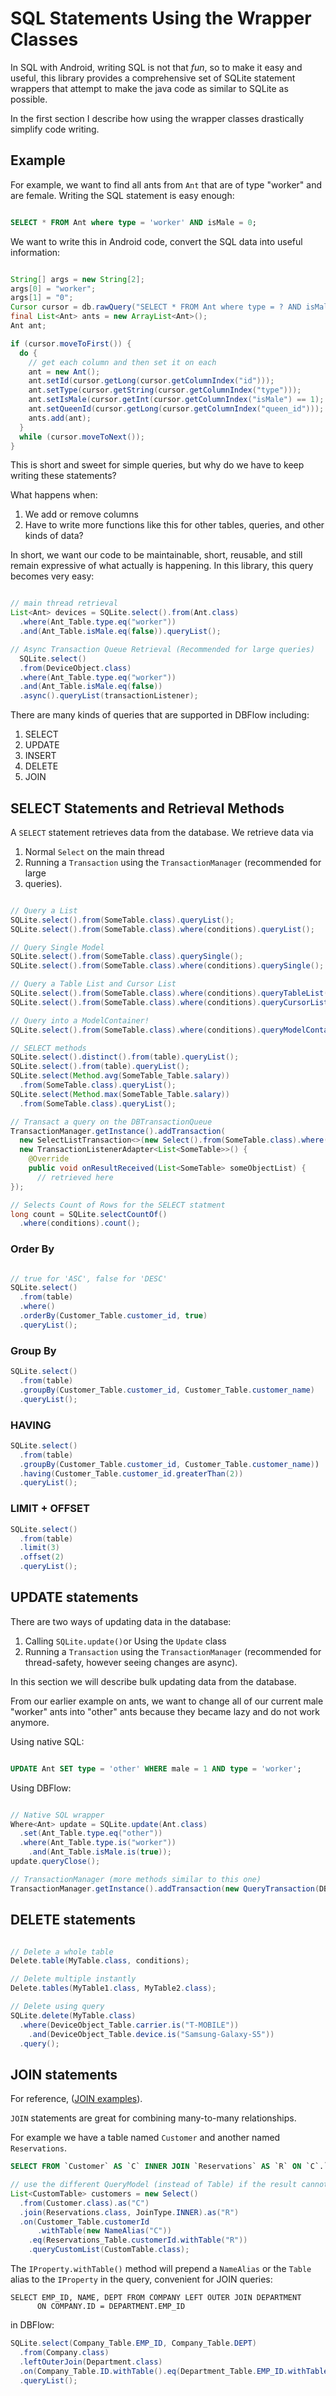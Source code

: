 # SQL Statements Using the Wrapper Classes
In SQL with Android, writing SQL is not that _fun_, so to make it easy and useful,  this library provides a comprehensive set of SQLite statement wrappers that attempt to make the java code as similar to SQLite as possible.

In the first section I describe how using the wrapper classes drastically simplify code writing.

## Example
For example, we want to find all ants from `Ant` that are of type "worker" and are female. Writing the SQL statement is easy enough:

```sql

SELECT * FROM Ant where type = 'worker' AND isMale = 0;
```

We want to write this in Android code, convert the SQL data into useful information:

```java

String[] args = new String[2];
args[0] = "worker";
args[1] = "0";
Cursor cursor = db.rawQuery("SELECT * FROM Ant where type = ? AND isMale = ?", args);
final List<Ant> ants = new ArrayList<Ant>();
Ant ant;

if (cursor.moveToFirst()) {
  do {
    // get each column and then set it on each
    ant = new Ant();
    ant.setId(cursor.getLong(cursor.getColumnIndex("id")));
    ant.setType(cursor.getString(cursor.getColumnIndex("type")));
    ant.setIsMale(cursor.getInt(cursor.getColumnIndex("isMale") == 1);
    ant.setQueenId(cursor.getLong(cursor.getColumnIndex("queen_id")));
    ants.add(ant);
  }
  while (cursor.moveToNext());
}
```

This is short and sweet for simple queries, but why do we have to keep writing these statements?

What happens when:
1. We add or remove columns
2. Have to write more functions like this for other tables, queries, and other kinds of data?

In short, we want our code to be maintainable, short, reusable, and still remain expressive of what actually is happening. In this library, this query becomes very easy:

```java

// main thread retrieval
List<Ant> devices = SQLite.select().from(Ant.class)
  .where(Ant_Table.type.eq("worker"))
  .and(Ant_Table.isMale.eq(false)).queryList();

// Async Transaction Queue Retrieval (Recommended for large queries)
  SQLite.select()
  .from(DeviceObject.class)
  .where(Ant_Table.type.eq("worker"))
  .and(Ant_Table.isMale.eq(false))
  .async().queryList(transactionListener);
```

There are many kinds of queries that are supported in DBFlow including:
1. SELECT
2. UPDATE
3. INSERT
4. DELETE
5. JOIN

## SELECT Statements and Retrieval Methods
A `SELECT` statement retrieves data from the database. We retrieve data via
1. Normal `Select` on the main thread
2. Running a `Transaction` using the `TransactionManager` (recommended for large
3. queries).

```java

// Query a List
SQLite.select().from(SomeTable.class).queryList();
SQLite.select().from(SomeTable.class).where(conditions).queryList();

// Query Single Model
SQLite.select().from(SomeTable.class).querySingle();
SQLite.select().from(SomeTable.class).where(conditions).querySingle();

// Query a Table List and Cursor List
SQLite.select().from(SomeTable.class).where(conditions).queryTableList();
SQLite.select().from(SomeTable.class).where(conditions).queryCursorList();

// Query into a ModelContainer!
SQLite.select().from(SomeTable.class).where(conditions).queryModelContainer(new MapModelContainer<>(SomeTable.class));

// SELECT methods
SQLite.select().distinct().from(table).queryList();
SQLite.select().from(table).queryList();
SQLite.select(Method.avg(SomeTable_Table.salary))
  .from(SomeTable.class).queryList();
SQLite.select(Method.max(SomeTable_Table.salary))
  .from(SomeTable.class).queryList();

// Transact a query on the DBTransactionQueue
TransactionManager.getInstance().addTransaction(
  new SelectListTransaction<>(new Select().from(SomeTable.class).where(conditions),
  new TransactionListenerAdapter<List<SomeTable>>() {
    @Override
    public void onResultReceived(List<SomeTable> someObjectList) {
      // retrieved here
});

// Selects Count of Rows for the SELECT statment
long count = SQLite.selectCountOf()
  .where(conditions).count();
```

### Order By

```java

// true for 'ASC', false for 'DESC'
SQLite.select()
  .from(table)
  .where()
  .orderBy(Customer_Table.customer_id, true)
  .queryList();
```

### Group By

```java
SQLite.select()
  .from(table)
  .groupBy(Customer_Table.customer_id, Customer_Table.customer_name)
  .queryList();
```

### HAVING

```java
SQLite.select()
  .from(table)
  .groupBy(Customer_Table.customer_id, Customer_Table.customer_name))
  .having(Customer_Table.customer_id.greaterThan(2))
  .queryList();
```

### LIMIT + OFFSET

```java
SQLite.select()
  .from(table)
  .limit(3)
  .offset(2)
  .queryList();
```

## UPDATE statements
There are two ways of updating data in the database:
1. Calling `SQLite.update()`or Using the `Update` class
2. Running a `Transaction` using the `TransactionManager` (recommended for thread-safety, however seeing changes are async).

In this section we will describe bulk updating data from the database.

From our earlier example on ants, we want to change all of our current male "worker" ants into "other" ants because they became lazy and do not work anymore.

Using native SQL:

```sql

UPDATE Ant SET type = 'other' WHERE male = 1 AND type = 'worker';
```

Using DBFlow:

```java

// Native SQL wrapper
Where<Ant> update = SQLite.update(Ant.class)
  .set(Ant_Table.type.eq("other"))
  .where(Ant_Table.type.is("worker"))
    .and(Ant_Table.isMale.is(true));
update.queryClose();

// TransactionManager (more methods similar to this one)
TransactionManager.getInstance().addTransaction(new QueryTransaction(DBTransactionInfo.create(BaseTransaction.PRIORITY_UI), update);
```

## DELETE statements

```java

// Delete a whole table
Delete.table(MyTable.class, conditions);

// Delete multiple instantly
Delete.tables(MyTable1.class, MyTable2.class);

// Delete using query
SQLite.delete(MyTable.class)
  .where(DeviceObject_Table.carrier.is("T-MOBILE"))
    .and(DeviceObject_Table.device.is("Samsung-Galaxy-S5"))
  .query();
```

## JOIN statements
For reference, ([JOIN examples](http://www.tutorialspoint.com/sqlite/sqlite_using_joins.htm)).

`JOIN` statements are great for combining many-to-many relationships.

For example we have a table named `Customer` and another named `Reservations`.

```SQL
SELECT FROM `Customer` AS `C` INNER JOIN `Reservations` AS `R` ON `C`.`customerId`=`R`.`customerId`
```

```java
// use the different QueryModel (instead of Table) if the result cannot be applied to existing Model classes.
List<CustomTable> customers = new Select()   
  .from(Customer.class).as("C")   
  .join(Reservations.class, JoinType.INNER).as("R")    
  .on(Customer_Table.customerId
      .withTable(new NameAlias("C"))
    .eq(Reservations_Table.customerId.withTable("R"))
    .queryCustomList(CustomTable.class);
```

The `IProperty.withTable()` method will prepend a `NameAlias` or the `Table` alias  to the `IProperty` in the query, convenient for JOIN queries:

```sqlite
SELECT EMP_ID, NAME, DEPT FROM COMPANY LEFT OUTER JOIN DEPARTMENT
      ON COMPANY.ID = DEPARTMENT.EMP_ID
```

in DBFlow:

```java
SQLite.select(Company_Table.EMP_ID, Company_Table.DEPT)
  .from(Company.class)
  .leftOuterJoin(Department.class)
  .on(Company_Table.ID.withTable().eq(Department_Table.EMP_ID.withTable()))
  .queryList();
```
